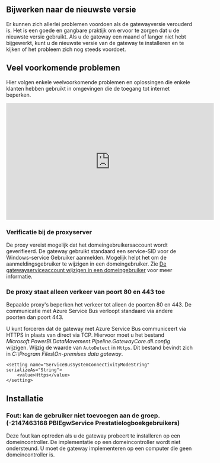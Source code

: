 ## <a name="update-to-the-latest-version"></a>Bijwerken naar de nieuwste versie
Er kunnen zich allerlei problemen voordoen als de gatewayversie verouderd is.  Het is een goede en gangbare praktijk om ervoor te zorgen dat u de nieuwste versie gebruikt.  Als u de gateway een maand of langer niet hebt bijgewerkt, kunt u de nieuwste versie van de gateway te installeren en te kijken of het probleem zich nog steeds voordoet.

## <a name="common-issues"></a>Veel voorkomende problemen
Hier volgen enkele veelvoorkomende problemen en oplossingen die enkele klanten hebben gebruikt in omgevingen die de toegang tot internet beperken.

<iframe width="560" height="315" src="https://www.youtube.com/embed/-t7RO6mHATI?showinfo=0" frameborder="0" allowfullscreen></iframe>

### <a name="authentication-to-proxy-server"></a>Verificatie bij de proxyserver
De proxy vereist mogelijk dat het domeingebruikersaccount wordt geverifieerd. De gateway gebruikt standaard een service-SID voor de Windows-service Gebruiker aanmelden. Mogelijk helpt het om de aanmeldingsgebruiker te wijzigen in een domeingebruiker. Zie [De gatewayserviceaccount wijzigen in een domeingebruiker](../service-gateway-proxy.md#changing-the-gateway-service-account-to-a-domain-user) voor meer informatie.

### <a name="your-proxy-only-allows-ports-80-and-443-traffic"></a>De proxy staat alleen verkeer van poort 80 en 443 toe
Bepaalde proxy's beperken het verkeer tot alleen de poorten 80 en 443. De communicatie met Azure Service Bus verloopt standaard via andere poorten dan poort 443.

U kunt forceren dat de gateway met Azure Service Bus communiceert via HTTPS in plaats van direct via TCP. Hiervoor moet u het bestand *Microsoft.PowerBI.DataMovement.Pipeline.GatewayCore.dll.config* wijzigen. Wijzig de waarde van `AutoDetect` in `Https`. Dit bestand bevindt zich in *C:\Program Files\On-premises data gateway*.

```
<setting name="ServiceBusSystemConnectivityModeString" serializeAs="String">
    <value>Https</value>
</setting>
```

## <a name="installation"></a>Installatie
### <a name="error-failed-to-add-user-to-group---2147463168---pbiegwservice---performance-log-users---"></a>Fout: kan de gebruiker niet toevoegen aan de groep.  (-2147463168   PBIEgwService   Prestatielogboekgebruikers)
Deze fout kan optreden als u de gateway probeert te installeren op een domeincontroller. De implementatie op een domeincontroller wordt niet ondersteund. U moet de gateway implementeren op een computer die geen domeincontroller is.

